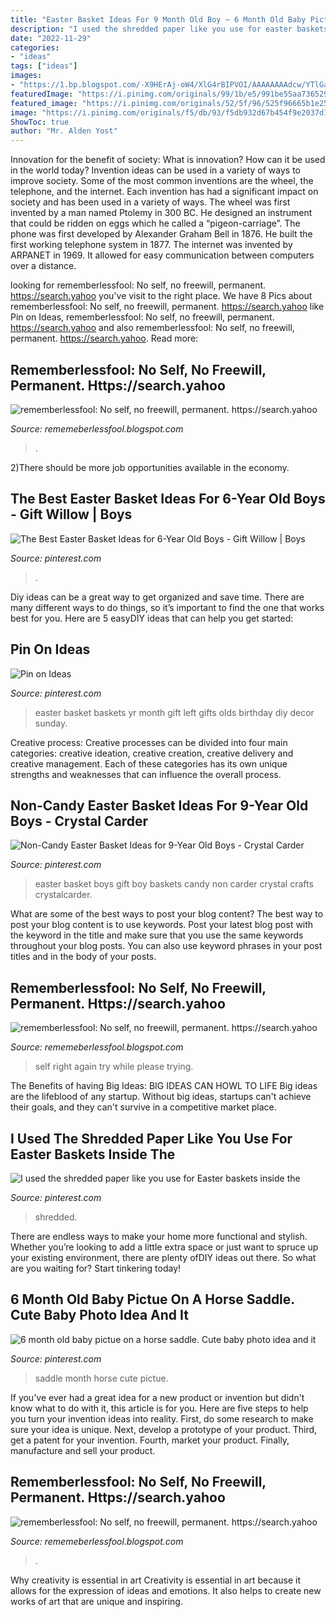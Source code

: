 ```yaml
---
title: "Easter Basket Ideas For 9 Month Old Boy ~ 6 Month Old Baby Pictue On A Horse Saddle. Cute Baby Photo Idea And It"
description: "I used the shredded paper like you use for easter baskets inside the"
date: "2022-11-29"
categories:
- "ideas"
tags: ["ideas"]
images:
- "https://1.bp.blogspot.com/-X9HErAj-oW4/XlG4rBIPVOI/AAAAAAAAdcw/YTlGay-2iFAfbIIxaF00Xvo8h2FMqB6wQCLcBGAsYHQ/s1600/Untitled724.png"
featuredImage: "https://i.pinimg.com/originals/99/1b/e5/991be55aa7365293641729ba15b28161.jpg"
featured_image: "https://i.pinimg.com/originals/52/5f/96/525f96665b1e25e3dbd651823eb16bc4.jpg"
image: "https://i.pinimg.com/originals/f5/db/93/f5db932d67b454f9e2037d19a675d4f3.jpg"
ShowToc: true
author: "Mr. Alden Yost"
---
```



Innovation for the benefit of society: What is innovation? How can it be used in the world today?
Invention ideas can be used in a variety of ways to improve society. Some of the most common inventions are the wheel, the telephone, and the internet. Each invention has had a significant impact on society and has been used in a variety of ways. The wheel was first invented by a man named Ptolemy in 300 BC. He designed an instrument that could be ridden on eggs which he called a “pigeon-carriage”. The phone was first developed by Alexander Graham Bell in 1876. He built the first working telephone system in 1877. The internet was invented by ARPANET in 1969. It allowed for easy communication between computers over a distance.

	

		
looking for rememberlessfool: No self, no freewill, permanent. https://search.yahoo you've visit to the right place. We have 8 Pics about rememberlessfool: No self, no freewill, permanent. https://search.yahoo like Pin on Ideas, rememberlessfool: No self, no freewill, permanent. https://search.yahoo and also rememberlessfool: No self, no freewill, permanent. https://search.yahoo. Read more:
		
    
## Rememberlessfool: No Self, No Freewill, Permanent. Https://search.yahoo

<img loading=lazy src="https://1.bp.blogspot.com/-5GYQe-YSByQ/Xzb1kt394oI/AAAAAAAAfQI/hxnA-sthxmIBSivDPO_pau-Er8stA9l7ACLcBGAsYHQ/s1600/Untitled1679.png" onerror="this.onerror=null;this.src='https://tse4.mm.bing.net/th?id=OIP.FT34ckfptKx-JOkYqimQ-AHaEK&amp;pid=15.1';" alt="rememberlessfool: No self, no freewill, permanent. https://search.yahoo">

_Source: rememeberlessfool.blogspot.com_

>. 

	

2)There should be more job opportunities available in the economy. 

    
## The Best Easter Basket Ideas For 6-Year Old Boys - Gift Willow | Boys

<img loading=lazy src="https://i.pinimg.com/736x/14/94/cf/1494cff8383d5771e0b598db3ffab702.jpg" onerror="this.onerror=null;this.src='https://tse2.mm.bing.net/th?id=OIP.OlQrJHNERLgbTsfJTWOUSAHaL7&amp;pid=15.1';" alt="The Best Easter Basket Ideas for 6-Year Old Boys - Gift Willow | Boys">

_Source: pinterest.com_

>. 

	

Diy ideas can be a great way to get organized and save time. There are many different ways to do things, so it’s important to find the one that works best for you. Here are 5 easyDIY ideas that can help you get started: 

    
## Pin On Ideas

<img loading=lazy src="https://i.pinimg.com/originals/99/1b/e5/991be55aa7365293641729ba15b28161.jpg" onerror="this.onerror=null;this.src='https://tse1.mm.bing.net/th?id=OIP.sfI9WuIfHKmc9LBYMxJECAHaJ4&amp;pid=15.1';" alt="Pin on Ideas">

_Source: pinterest.com_

>easter basket baskets yr month gift left gifts olds birthday diy decor sunday. 

	

Creative process:
Creative processes can be divided into four main categories: creative ideation, creative creation, creative delivery and creative management. Each of these categories has its own unique strengths and weaknesses that can influence the overall process.

    
## Non-Candy Easter Basket Ideas For 9-Year Old Boys - Crystal Carder

<img loading=lazy src="https://i.pinimg.com/originals/52/5f/96/525f96665b1e25e3dbd651823eb16bc4.jpg" onerror="this.onerror=null;this.src='https://tse1.mm.bing.net/th?id=OIP.EvX0ROBocVjndI26uzNJ5QHaLG&amp;pid=15.1';" alt="Non-Candy Easter Basket Ideas for 9-Year Old Boys - Crystal Carder">

_Source: pinterest.com_

>easter basket boys gift boy baskets candy non carder crystal crafts crystalcarder. 

	

What are some of the best ways to post your blog content?
The best way to post your blog content is to use keywords. Post your latest blog post with the keyword in the title and make sure that you use the same keywords throughout your blog posts. You can also use keyword phrases in your post titles and in the body of your posts.

    
## Rememberlessfool: No Self, No Freewill, Permanent. Https://search.yahoo

<img loading=lazy src="https://1.bp.blogspot.com/-X9HErAj-oW4/XlG4rBIPVOI/AAAAAAAAdcw/YTlGay-2iFAfbIIxaF00Xvo8h2FMqB6wQCLcBGAsYHQ/s1600/Untitled724.png" onerror="this.onerror=null;this.src='https://tse2.mm.bing.net/th?id=OIP.5-98AUIIjSM953CP2YGTbwHaEK&amp;pid=15.1';" alt="rememberlessfool: No self, no freewill, permanent. https://search.yahoo">

_Source: rememeberlessfool.blogspot.com_

>self right again try while please trying. 

	

The Benefits of having Big Ideas:
BIG IDEAS CAN HOWL TO LIFE
Big ideas are the lifeblood of any startup. Without big ideas, startups can't achieve their goals, and they can't survive in a competitive market place.

    
## I Used The Shredded Paper Like You Use For Easter Baskets Inside The

<img loading=lazy src="https://i.pinimg.com/736x/fb/2b/ed/fb2bedc99d7278c545b2e09152def470.jpg" onerror="this.onerror=null;this.src='https://tse4.mm.bing.net/th?id=OIP.qFxkIBJ3aILL9DQFI17eTwHaJ3&amp;pid=15.1';" alt="I used the shredded paper like you use for Easter baskets inside the">

_Source: pinterest.com_

>shredded. 

	

There are endless ways to make your home more functional and stylish. Whether you’re looking to add a little extra space or just want to spruce up your existing environment, there are plenty ofDIY ideas out there. So what are you waiting for? Start tinkering today!

    
## 6 Month Old Baby Pictue On A Horse Saddle. Cute Baby Photo Idea And It

<img loading=lazy src="https://i.pinimg.com/originals/f5/db/93/f5db932d67b454f9e2037d19a675d4f3.jpg" onerror="this.onerror=null;this.src='https://tse1.mm.bing.net/th?id=OIP.s3IdhMhXksT9coKUmc5Z4AHaE8&amp;pid=15.1';" alt="6 month old baby pictue on a horse saddle. Cute baby photo idea and it">

_Source: pinterest.com_

>saddle month horse cute pictue. 

	

If you've ever had a great idea for a new product or invention but didn't know what to do with it, this article is for you. Here are five steps to help you turn your invention ideas into reality. First, do some research to make sure your idea is unique. Next, develop a prototype of your product. Third, get a patent for your invention. Fourth, market your product. Finally, manufacture and sell your product.

    
## Rememberlessfool: No Self, No Freewill, Permanent. Https://search.yahoo

<img loading=lazy src="https://1.bp.blogspot.com/-qNvgSStlkbc/YNZaPmjCezI/AAAAAAAAm50/ZPB3N_jhe5oFeJIxVchmZ9y0flFbHl7ngCLcBGAsYHQ/w1200-h630-p-k-no-nu/Untitled.png9.png" onerror="this.onerror=null;this.src='https://tse4.mm.bing.net/th?id=OIP.R5nhYK9yLarblJhwGKG9QAHaD4&amp;pid=15.1';" alt="rememberlessfool: No self, no freewill, permanent. https://search.yahoo">

_Source: rememeberlessfool.blogspot.com_

>. 

	

Why creativity is essential in art
Creativity is essential in art because it allows for the expression of ideas and emotions. It also helps to create new works of art that are unique and inspiring.

